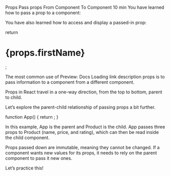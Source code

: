

Props
Pass props From Component To Component
10 min
You have learned how to pass a prop to a component:

<Greeting firstName="Esmerelda" />

You have also learned how to access and display a passed-in prop:

return <h1>{props.firstName}</h1>;

The most common use of 
Preview: Docs Loading link description
props
 is to pass information to a component from a different component.

Props in React travel in a one-way direction, from the top to bottom, parent to child.

Let’s explore the parent-child relationship of passing props a bit further.

function App() {
    return <Product name="Apple Watch" price = {399} rating = "4.5/5.0" />;
}

In this example, App is the parent and Product is the child. App passes three props to Product (name, price, and rating), which can then be read inside the child component.

Props passed down are immutable, meaning they cannot be changed. If a component wants new values for its props, it needs to rely on the parent component to pass it new ones.

Let’s practice this!
